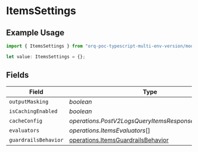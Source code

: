 # ItemsSettings

## Example Usage

```typescript
import { ItemsSettings } from "orq-poc-typescript-multi-env-version/models/operations";

let value: ItemsSettings = {};
```

## Fields

| Field                                                                                    | Type                                                                                     | Required                                                                                 | Description                                                                              |
| ---------------------------------------------------------------------------------------- | ---------------------------------------------------------------------------------------- | ---------------------------------------------------------------------------------------- | ---------------------------------------------------------------------------------------- |
| `outputMasking`                                                                          | *boolean*                                                                                | :heavy_minus_sign:                                                                       | N/A                                                                                      |
| `isCachingEnabled`                                                                       | *boolean*                                                                                | :heavy_minus_sign:                                                                       | N/A                                                                                      |
| `cacheConfig`                                                                            | *operations.PostV2LogsQueryItemsResponseCacheConfig*                                     | :heavy_minus_sign:                                                                       | N/A                                                                                      |
| `evaluators`                                                                             | *operations.ItemsEvaluators*[]                                                           | :heavy_minus_sign:                                                                       | N/A                                                                                      |
| `guardrailsBehavior`                                                                     | [operations.ItemsGuardrailsBehavior](../../models/operations/itemsguardrailsbehavior.md) | :heavy_minus_sign:                                                                       | N/A                                                                                      |